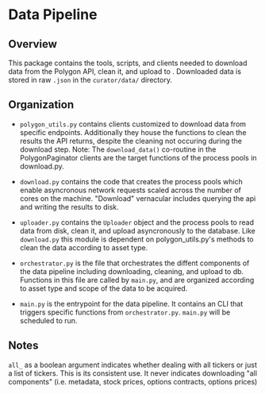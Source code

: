 # Data Pipeline

## Overview

This package contains the tools, scripts, and clients needed to download data from the Polygon API, clean it, and upload to . Downloaded data is stored in raw `.json` in the `curator/data/` directory.

## Organization

- `polygon_utils.py` contains clients customized to download data from specific endpoints. Additionally they house the functions to clean the results the API returns, despite the cleaning not occuring during the download step. Note: The `download_data()` co-routine in the PolygonPaginator clients are the target functions of the process pools in download.py.

- `download.py` contains the code that creates the process pools which enable asyncronous network requests scaled across the number of cores on the machine. "Download" vernacular includes querying the api and writing the results to disk.

- `uploader.py` contains the `Uploader` object and the process pools to read data from disk, clean it, and upload asyncronously to the database. Like `download.py` this module is dependent on polygon_utils.py's methods to clean the data according to asset type.

- `orchestrator.py` is the file that orchestrates the diffent components of the data pipeline including downloading, cleaning, and upload to db. Functions in this file are called by `main.py`, and are organized according to asset type and scope of the data to be acquired.

- `main.py` is the entrypoint for the data pipeline. It contains an CLI that triggers specific functions from `orchestrator.py`. `main.py` will be scheduled to run.

## Notes

`all_` as a boolean argument indicates whether dealing with all tickers or just a list of tickers. This is its consistent use. It never indicates downloading "all components" (i.e. metadata, stock prices, options contracts, options prices)
